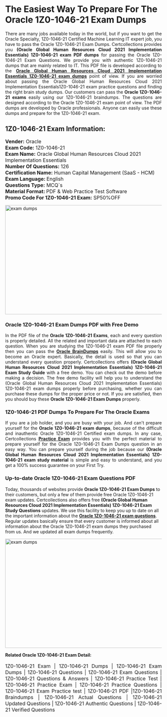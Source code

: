 <h1>The Easiest Way To Prepare For The Oracle 1Z0-1046-21 Exam Dumps</h1> <p style="text-align:justify">There are many jobs available today in the world, but if you want to get the Oracle Specialty, 1Z0-1046-21 Certified Machine Learning IT expert job, you have to pass the Oracle 1Z0-1046-21 Exam Dumps. Certcollections provides you <strong>(Oracle Global Human Resources Cloud 2021 Implementation Essentials) 1Z0-1046-21 exam PDF dumps</strong> for passing the Oracle 1Z0-1046-21 Exam Questions. We provide you with authentic 1Z0-1046-21 dumps that are mainly related to IT. This PDF file is developed according to the <a href="https://www.certsofficial.com/oracle/1z0-1046-21-questions"><strong>Oracle Global Human Resources Cloud 2021 Implementation Essentials 1Z0-1046-21 exam dumps</strong></a> point of view. If you are worried about passing the Oracle Global Human Resources Cloud 2021 Implementation Essentials1Z0-1046-21 exam practice questions and finding the right brain study dumps. Our customers can pass the <strong>Oracle 1Z0-1046-21 exams </strong>easily using our 1Z0-1046-21 braindumps. The questions are designed according to the Oracle 1Z0-1046-21 exam point of view. The PDF dumps are developed by Oracle professionals. Anyone can easily use these dumps and prepare for the 1Z0-1046-21 exam.</p> <h2><strong>1Z0-1046-21 Exam Information:</strong></h2> <p><span style="font-size:16px"><strong>Vender:</strong> Oracle<br /> <strong>Exam Code:</strong> 1Z0-1046-21<br /> <strong>Exam Name:</strong> Oracle Global Human Resources Cloud 2021 Implementation Essentials<br /> <strong>Number Of Questions:</strong> 126<br /> <strong>Certification Name:</strong> Human Capital Management (SaaS - HCM)<br /> <strong>Exam Language: </strong>English<br /> <strong>Questions Type:</strong> MCQ`s<br /> <strong>Material Format: </strong>PDF & Web Practice Test Software<br /> <strong>Promo Code For 1Z0-1046-21 Exam:</strong> SP50%OFF</span></p> <p><a href="https://www.certsofficial.com/oracle/1z0-1046-21-questions" rel="no-follow"><img alt="exam dumps" src="https://www.certcollections.com/uploads/content/certsofficial.jpg" style="height:350px; width:750px" /></a></p> <h3><strong>Oracle 1Z0-1046-21 Exam Dumps PDF with Free Demo</strong></h3> <p style="text-align:justify">In the PDF file of the <strong>Oracle 1Z0-1046-21 Exams</strong>, each and every question is properly detailed. All the related and important data are attached to each question. When you are studying the 1Z0-1046-21 exam PDF file properly then you can pass the <a href="https://www.certsofficial.com/oracle-dumps"><strong>Oracle BrainDumps</strong></a> easily. This will allow you to become an Oracle expert. Basically, the detail is used so that you can understand every question properly. Certcollections offers <strong>(Oracle Global Human Resources Cloud 2021 Implementation Essentials) 1Z0-1046-21 Exam Study Guide</strong> with a free demo. You can check out the demo before making a decision. The free demo facility will help you to understand the (Oracle Global Human Resources Cloud 2021 Implementation Essentials) 1Z0-1046-21 exam dumps properly before purchasing, whether you can purchase these dumps for the proper price or not. If you are satisfied, then you should buy these <strong>Oracle 1Z0-1046-21 Exam Dumps</strong> properly.</p> <h3><strong>1Z0-1046-21 PDF Dumps To Prepare For The Oracle Exams</strong></h3> <p style="text-align:justify">If you are a job holder, and you are busy with your job. And can't prepare yourself for the <strong>Oracle 1Z0-1046-21 exam dumps</strong>, because of the difficult and inauthentic Oracle 1Z0-1046-21 Certified exam dumps. In any case, Certcollections <strong><a href="https://www.certsofficial.com/">Practice Exam</a></strong> provides you with the perfect material to prepare yourself for the Oracle 1Z0-1046-21 Exam Dumps question in an easy way. You can prepare yourself during the job because our <strong>(Oracle Global Human Resources Cloud 2021 Implementation Essentials) 1Z0-1046-21 exam study material</strong> is simple and easy to understand, and you get a 100% success guarantee on your First Try.</p> <h3><strong>Up-to-date Oracle 1Z0-1046-21 Exam Questions PDF</strong></h3> <p>Today, thousands of websites provide <strong>Oracle 1Z0-1046-21 Exam Dumps</strong> to their customers, but only a few of them provide free Oracle 1Z0-1046-21 exam updates. Certcollections also offers free <strong>(Oracle Global Human Resources Cloud 2021 Implementation Essentials) 1Z0-1046-21 Exam Study Questions</strong> updates. We use this facility to keep you up to date on all the important information about the <a href="https://www.certsofficial.com/oracle/1z0-1046-21-questions"><strong>Oracle 1Z0-1046-21 exam questions</strong></a>. Regular updates basically ensure that every customer is informed about all information about the Oracle 1Z0-1046-21 exam dumps they purchased from us. And we updated all exam dumps frequently.</p> <p><a href="https://www.certsofficial.com/oracle/1z0-1046-21-questions"><img alt="exam dumps " src="https://www.certcollections.com/uploads/content/certsofficial2.jpg" style="height:350px; width:750px" /></a></p> <p style="text-align:justify"><span style="font-size:14px"><strong>Related Oracle 1Z0-1046-21 Exam Detail:</strong></span><br /> <br /> <span style="font-size:16px">1Z0-1046-21 Exam | 1Z0-1046-21 Dumps | 1Z0-1046-21 Exam Dumps | 1Z0-1046-21 Questions | 1Z0-1046-21 Exam Questions | 1Z0-1046-21 Questions & Answers | 1Z0-1046-21 Practice Test | 1Z0-1046-21 Practice Exam | 1Z0-1046-21 Practice Questions | 1Z0-1046-21 Exam Practice test | 1Z0-1046-21 PDF |1Z0-1046-21 Braindumps | 1Z0-1046-21 Actual Questions | 1Z0-1046-21 Updated Questions | 1Z0-1046-21 Authentic Questions | 1Z0-1046-21 Verified Questions</span></p>
